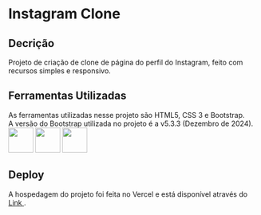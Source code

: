 # Instagram Clone #

## Decrição ##
Projeto de criação de clone de página do perfil do Instagram, feito com recursos simples e responsivo.
<br>
## Ferramentas Utilizadas ##
As ferramentas utilizadas nesse projeto são HTML5, CSS 3 e Bootstrap.
<br>
A versão do Bootstrap utilizada no projeto é a v5.3.3 (Dezembro de 2024).
<br>
<img width='50' height='50' src="https://cdn.jsdelivr.net/gh/devicons/devicon@latest/icons/html5/html5-original.svg" />
<img width='50' height='50' src="https://cdn.jsdelivr.net/gh/devicons/devicon@latest/icons/css3/css3-original.svg" />
<img width='50' height='50' src="https://cdn.jsdelivr.net/gh/devicons/devicon@latest/icons/bootstrap/bootstrap-original.svg" />          
## Deploy ##
A hospedagem do projeto foi feita no Vercel e está disponível através do <a href="" target="_blank"> Link </a>.

